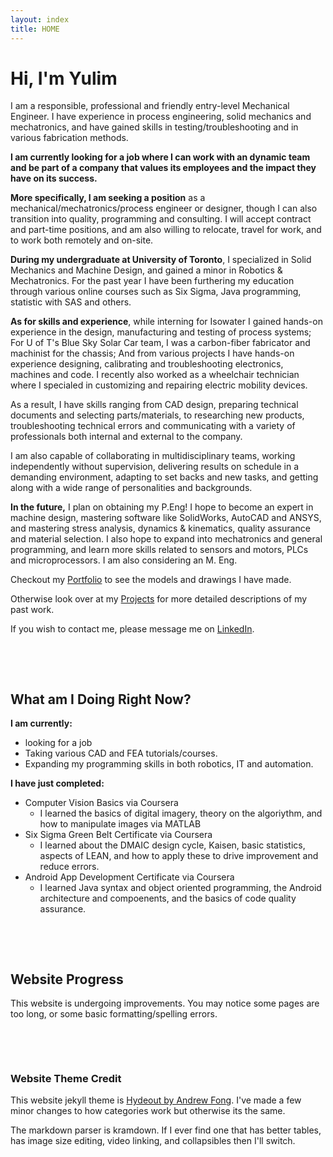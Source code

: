 ```yaml
---
layout: index
title: HOME
---
```


# Hi, I'm Yulim
I am a responsible, professional and friendly entry-level Mechanical Engineer. I have experience in process engineering, solid mechanics and mechatronics, and have gained skills in testing/troubleshooting and in various fabrication methods. 

**I am currently looking for a job where I can work with an dynamic team and be part of a company that values its employees and the impact they have on its success.**

**More specifically, I am seeking a position** as a mechanical/mechatronics/process engineer or designer, though I can also transition into quality, programming and consulting. I will accept contract and part-time positions, and am also willing to relocate, travel for work, and to work both remotely and on-site.

**During my undergraduate at University of Toronto**, I specialized in Solid Mechanics and Machine Design, and gained a minor in Robotics & Mechatronics. For the past year I have been furthering my education through various online courses such as Six Sigma, Java programming, statistic with SAS and others.

**As for skills and experience**, while interning for Isowater I gained hands-on experience in the design, manufacturing and testing of process systems; For U of T's Blue Sky Solar Car team, I was a carbon-fiber fabricator and machinist for the chassis; And from various projects I have hands-on experience designing, calibrating and troubleshooting electronics, machines and code. I recently also worked as a wheelchair technician where I specialed in customizing and repairing electric mobility devices.

As a result, I have skills ranging from CAD design, preparing technical documents and selecting parts/materials, to researching new products, troubleshooting technical errors and communicating with a variety of professionals both internal and external to the company.

I am also capable of collaborating in multidisciplinary teams, working independently without supervision, delivering results on schedule in a demanding environment, adapting to set backs and new tasks, and getting along with a wide range of personalities and backgrounds. 

**In the future,** I plan on obtaining my P.Eng! I hope to become an expert in machine design, mastering software like SolidWorks, AutoCAD and ANSYS, and mastering stress analysis, dynamics & kinematics, quality assurance and material selection. I also hope to expand into mechatronics and general programming, and learn more skills related to sensors and motors, PLCs and microprocessors. I am also considering an M. Eng. 
 

[comment]: # ( More details on what i was at iso?? )


Checkout my [Portfolio](/CAD_Portfolio.md) to see the models and drawings I have made. 

Otherwise look over at my [Projects](category/projects.md) for more detailed descriptions of my past work.

If you wish to contact me, please message me on [LinkedIn](https://www.linkedin.com/in/leeyulim/).

[comment]: # ( Add link to outside???? )
[comment]: # ( Might change blurb details later )

<p>&nbsp;</p> 
<p>&nbsp;</p> 

## What am I Doing Right Now?

**I am currently:**
- looking for a job
- Taking various CAD and FEA tutorials/courses.
- Expanding my programming skills in both robotics, IT and automation.


**I have just completed:**
- Computer Vision Basics via Coursera
  - I learned the basics of digital imagery, theory on the algoriythm, and how to manipulate images via MATLAB
- Six Sigma Green Belt Certificate via Coursera
  - I learned about the DMAIC design cycle, Kaisen, basic statistics, aspects of LEAN, and how to apply these to drive improvement and reduce errors.
- Android App Development Certificate via Coursera
  - I learned Java syntax and object oriented programming, the Android architecture and compoenents, and the basics of code quality assurance.


<p>&nbsp;</p> 
<p>&nbsp;</p> 

## Website Progress
This website is undergoing improvements. You may notice some pages are too long, or some basic formatting/spelling errors. 


<p>&nbsp;</p> 
<p>&nbsp;</p> 

### Website Theme Credit
This website jekyll theme is [Hydeout by Andrew Fong](https://github.com/fongandrew/hydeout). I've made a few minor changes to how categories work but otherwise its the same.

The markdown parser is kramdown. If I ever find one that has better tables, has image size editing, video linking, and collapsibles then I'll switch.

